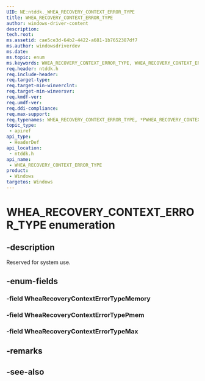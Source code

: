 ```yaml
---
UID: NE:ntddk._WHEA_RECOVERY_CONTEXT_ERROR_TYPE
title: WHEA_RECOVERY_CONTEXT_ERROR_TYPE
author: windows-driver-content
description: 
tech.root:
ms.assetid: cae5ce3d-64b2-4422-a681-1b7652387df7
ms.author: windowsdriverdev
ms.date: 
ms.topic: enum
ms.keywords: WHEA_RECOVERY_CONTEXT_ERROR_TYPE, WHEA_RECOVERY_CONTEXT_ERROR_TYPE, *PWHEA_RECOVERY_CONTEXT_ERROR_TYPE, 
req.header: ntddk.h
req.include-header:
req.target-type:
req.target-min-winverclnt:
req.target-min-winversvr:
req.kmdf-ver:
req.umdf-ver:
req.ddi-compliance:
req.max-support:
req.typenames: WHEA_RECOVERY_CONTEXT_ERROR_TYPE, *PWHEA_RECOVERY_CONTEXT_ERROR_TYPE
topic_type: 
 - apiref
api_type: 
 - HeaderDef
api_location: 
 - ntddk.h
api_name: 
 - WHEA_RECOVERY_CONTEXT_ERROR_TYPE
product: 
 - Windows
targetos: Windows
---
```


# WHEA_RECOVERY_CONTEXT_ERROR_TYPE enumeration

## -description

Reserved for system use.

## -enum-fields

### -field WheaRecoveryContextErrorTypeMemory 
### -field WheaRecoveryContextErrorTypePmem 
### -field WheaRecoveryContextErrorTypeMax 

## -remarks

## -see-also